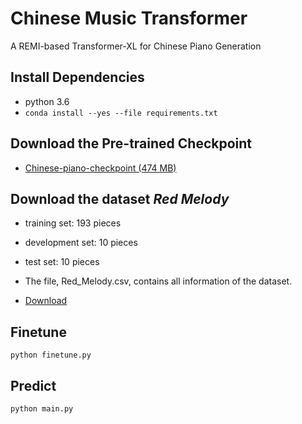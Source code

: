 # Chinese Music Transformer
A REMI-based Transformer-XL for Chinese Piano Generation

## Install Dependencies

- python 3.6
- `conda install --yes --file requirements.txt`

## Download the Pre-trained Checkpoint

- [Chinese-piano-checkpoint (474 MB)](https://drive.google.com/drive/folders/1rVdFPlisPKwNDkIjVJIyQ7i0i-LyKz7U)


## Download the dataset *Red Melody*

- training set: 193 pieces

- development set: 10 pieces

- test set: 10 pieces

- The file, Red_Melody.csv, contains all information of the dataset.

- [Download](https://drive.google.com/file/d/1gAmQD_vrJJFQzfWMPTu0ZwMiThV7ERxW/view?usp=sharing)

## Finetune
`python finetune.py`

## Predict
`python main.py`

